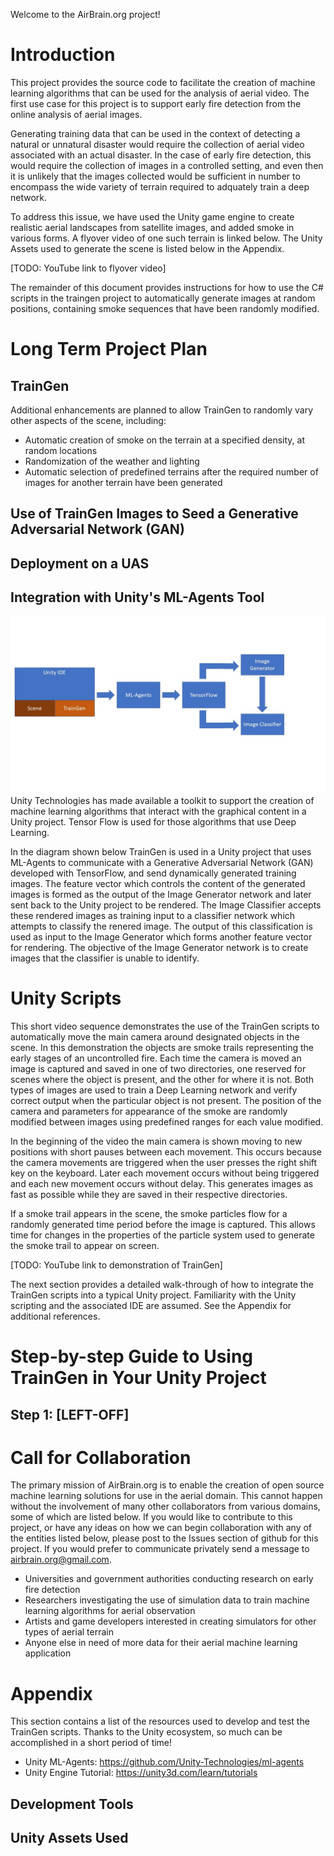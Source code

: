 Welcome to the AirBrain.org project!

# Introduction
This project provides the source code to facilitate the creation of machine learning algorithms that can be used for the analysis of aerial video.  The first use case for this project is to support early fire detection from the online analysis of aerial images.

Generating training data that can be used in the context of detecting a natural or unnatural disaster would require the collection of aerial video associated with an actual disaster. In the case of early fire detection, this would require the collection of images in a controlled setting, and even then it is unlikely that the images collected would be sufficient in number to encompass the wide variety of terrain required to adquately train a deep network.  

To address this issue, we have used the Unity game engine to create realistic aerial landscapes from satellite images, and added smoke in various forms.  A flyover video of one such terrain is linked below.  The Unity Assets used to generate the scene is listed below in the Appendix.

[TODO: YouTube link to flyover video]

The remainder of this document provides instructions for how to use the C# scripts in the traingen project to automatically generate images at random positions, containing smoke sequences that have been randomly modified.

# Long Term Project Plan
## TrainGen
Additional enhancements are planned to allow TrainGen to randomly vary other aspects of the scene, including:
- Automatic creation of smoke on the terrain at a specified density, at random locations
- Randomization of the weather and lighting
- Automatic selection of predefined terrains after the required number of images for another terrain have been generated 
## Use of TrainGen Images to Seed a Generative Adversarial Network (GAN)
## Deployment on a UAS
## Integration with Unity's ML-Agents Tool
![](docs/ml-agents_integration.jpg "ML-Agents Integration")
Unity Technologies has made available a toolkit to support the creation of machine learning algorithms that interact with the graphical content in a Unity project. Tensor Flow is used for those algorithms that use Deep Learning.  

In the diagram shown below TrainGen is used in a Unity project that uses ML-Agents to communicate with a Generative Adversarial Network (GAN) developed with TensorFlow, and send dynamically generated training images. The feature vector which controls the content of the generated images is formed as the output of the Image Generator network and later sent back to the Unity project to be rendered.  The Image Classifier accepts these rendered images as training input to a classifier network which attempts to classify the renered image.  The output of this classification is used as input to the Image Generator which forms another feature vector for rendering. The objective of the Image Generator network is to create images that the classifier is unable to identify.

# Unity Scripts

This short video sequence demonstrates the use of the TrainGen scripts to automatically move the main camera around designated objects in the scene. In this demonstration the objects are smoke trails representing the early stages of an uncontrolled fire. Each time the camera is moved an image is captured and saved in one of two directories, one reserved for scenes where the object is present, and the other for where it is not. Both types of images are used to train a Deep Learning network and verify correct output when the particular object is not present. The position of the camera and parameters for appearance of the smoke are randomly modified between images using predefined ranges for each value modified.

In the beginning of the video the main camera is shown moving to new positions with short pauses between each movement.  This occurs because the camera movements are triggered when the user presses the right shift key on the keyboard.  Later each movement occurs without being triggered and each new movement occurs without delay.  This generates images as fast as possible while they are saved in their respective directories.  

If a smoke trail appears in the scene, the smoke particles flow for a randomly generated time period before the image is captured.  This allows time for changes in the properties of the particle system used to generate the smoke trail to appear on screen.

[TODO: YouTube link to demonstration of TrainGen]

The next section provides a detailed walk-through of how to integrate the TrainGen scripts into a typical Unity project.  Familiarity with the Unity scripting and the associated IDE are assumed. See the Appendix for additional references.

# Step-by-step Guide to Using TrainGen in Your Unity Project
## Step 1: [LEFT-OFF]


# Call for Collaboration
The primary mission of AirBrain.org is to enable the creation of open source machine learning solutions for use in the aerial domain. This cannot happen without the involvement of many other collaborators from various domains, some of which are listed below. If you would like to contribute to this project, or have any ideas on how we can begin collaboration with any of the entities listed below, please post to the Issues section of github for this project. If you would prefer to communicate privately send a message to airbrain.org@gmail.com.

- Universities and government authorities conducting research on early fire detection
- Researchers investigating the use of simulation data to train machine learning algorithms for aerial observation
- Artists and game developers interested in creating simulators for other types of aerial terrain
- Anyone else in need of more data for their aerial machine learning application

# Appendix
This section contains a list of the resources used to develop and test the TrainGen scripts. Thanks to the Unity ecosystem, so much can be accomplished in a short period of time!

- Unity ML-Agents: https://github.com/Unity-Technologies/ml-agents
- Unity Engine Tutorial: https://unity3d.com/learn/tutorials

## Development Tools

## Unity Assets Used
